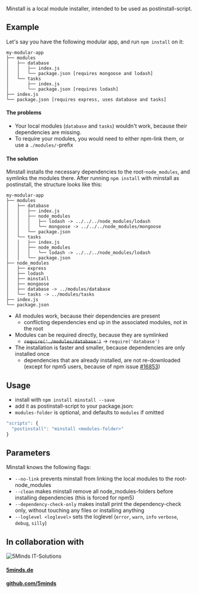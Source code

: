 Minstall is a local module installer, intended to be used as postinstall-script.

## Example
Let's say you have the following modular app, and run `npm install` on it:
```
my-modular-app
├── modules
│   ├── database
│   │   ├── index.js
│   │   └── package.json [requires mongoose and lodash]
│   └── tasks
│       ├── index.js
│       └── package.json [requires lodash]
├── index.js
└── package.json [requires express, uses database and tasks]
```

#### The problems
- Your local modules (`database` and `tasks`) wouldn't work, because their dependencies are missing.
- To require your modules, you would need to either npm-link them, or use a `./modules/`-prefix

#### The solution
Minstall installs the necessary dependencies to the root-`node_modules`, and symlinks the modules there.
After running `npm install` with minstall as postinstall, the structure looks like this:
```
my-modular-app
├── modules
│   ├── database
│   │   ├── index.js
│   │   ├── node_modules
│   │   │   ├── lodash -> ../../../node_modules/lodash
│   │   │   └── mongoose -> ../../../node_modules/mongoose
│   │   └── package.json
│   └── tasks
│   │   ├── index.js
│   │   ├── node_modules
│   │   │   └── lodash -> ../../../node_modules/lodash
│   │   └── package.json
├── node_modules
│   ├── express
│   ├── lodash
│   ├── minstall
│   ├── mongoose
│   ├── database -> ../modules/database
│   └── tasks -> ../modules/tasks
├── index.js
└── package.json
```
- All modules work, because their dependencies are present
  - conflicting dependencies end up in the associated modules, not in the root
- Modules can be required directly, because they are symlinked
  - ~~`require('./modules/database')`~~ -> `require('database')`
- The installation is faster and smaller, because dependencies are only installed once
  - dependencies that are already installed, are not re-downloaded
    (except for npm5 users, because of npm issue [#16853](https://github.com/npm/npm/issues/16853))


## Usage
- install with `npm install minstall --save`
- add it as postinstall-script to your package.json:
- `modules-folder` is optional, and defaults to `modules` if omitted
```JavaScript
"scripts": {
  "postinstall": "minstall <modules-folder>"
}
```

## Parameters
Minstall knows the following flags:
- `--no-link` prevents minstall from linking the local modules to the root-node_modules
- `--clean` makes minstall remove all node_modules-folders before installing dependencies (this is forced for npm5)
- `--dependency-check-only` makes install print the dependency-check only, without touching any files or installing anything
- `--loglevel <loglevel>` sets the loglevel (`error`, `warn`, `info` `verbose`, `debug`, `silly`)

## In collaboration with

![5Minds IT-Solutions](img/5minds_logo.png "5Minds IT-Solutions")

#### [5minds.de](https://5minds.de)

#### [github.com/5minds](https://github.com/5minds)

